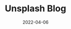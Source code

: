 ---
title: "Unsplash Blog"
original: "https://unsplash.com/blog/rss/"
date: "2022-04-06"
feedType: "RSS"
---